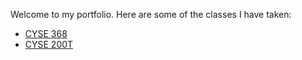 Welcome to my portfolio. Here are some of the classes I have taken:

- [CYSE 368](./classes/cyse368.md)
- [CYSE 200T](./classes/cyse200t.md)